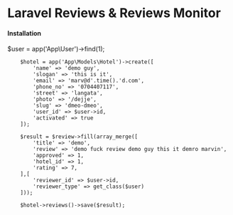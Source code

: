 # Laravel Reviews & Reviews Monitor

#### Installation

   $user = app('App\User')->find(1);

        $hotel = app('App\Models\Hotel')->create([
            'name' => 'demo guy',
            'slogan' => 'this is it',
            'email' => 'marv@d'.time().'d.com',
            'phone_no' => '0704407117',
            'street' => 'langata',
            'photo' => '/dejje',
            'slug' => 'dmeo-dmeo',
            'user_id' => $user->id,
            'activated' => true
        ]);

        $result = $review->fill(array_merge([
            'title' => 'demo',
            'review' => 'demo fuck review demo guy this it demro marvin',
            'approved' => 1,
            'hotel_id' => 1,
            'rating' => 7,
        ],[
            'reviewer_id' => $user->id,
            'reviewer_type' => get_class($user)
        ]));

        $hotel->reviews()->save($result);